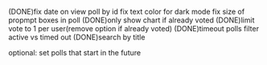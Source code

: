 (DONE)fix date on view poll by id
fix text color for dark mode
fix size of propmpt boxes in poll
(DONE)only show chart if already voted
(DONE)limit vote to 1 per user(remove option if already voted)
(DONE)timeout polls
filter active vs timed out
(DONE)search by title

optional: set polls that start in the future

